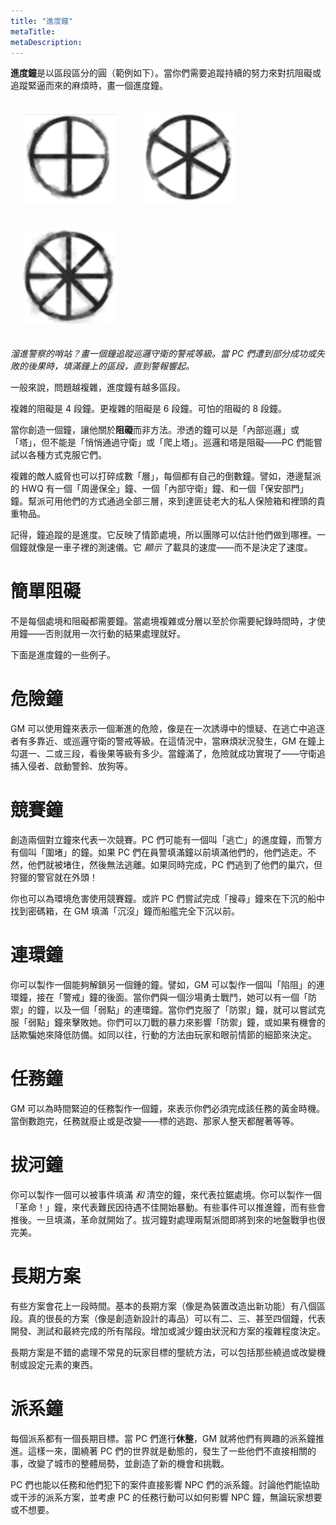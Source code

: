 ```yaml
---
title: "進度鐘"
metaTitle: 
metaDescription: 
---
```


**進度鐘**是以區段區分的圓（範例如下）。當你們需要追蹤持續的努力來對抗阻礙或追蹤緊逼而來的麻煩時，畫一個進度鐘。

 <img style="width:10%;min-width:150px;padding:4%;display:inline-block" src="/clock4.png" /><img style="width:10%;min-width:150px;padding:4%;display:inline-block;" src="/clock6.png" /><img style="width:10%;padding:4%;min-width:150px;display:inline-block;" src="/clock8.png" />

_溜進警察的哨站？畫一個鐘追蹤巡邏守衛的警戒等級。當 PC 們遭到部分成功或失敗的後果時，填滿鐘上的區段，直到警報響起。_

一般來說，問題越複雜，進度鐘有越多區段。

複雜的阻礙是 4 段鐘。更複雜的阻礙是 6 段鐘。可怕的阻礙的 8 段鐘。

當你創造一個鐘，讓他關於**阻礙**而非方法。滲透的鐘可以是「內部巡邏」或「塔」，但不能是「悄悄通過守衛」或「爬上塔」。巡邏和塔是阻礙——PC 們能嘗試以各種方式克服它們。

複雜的敵人威脅也可以打碎成數「層」，每個都有自己的倒數鐘。譬如，港邊幫派的 HWQ 有一個「周邊保全」鐘、一個「內部守衛」鐘、和一個「保安部門」鐘。幫派可用他們的方式通過全部三層，來到達匪徒老大的私人保險箱和裡頭的貴重物品。

記得，鐘追蹤的是進度。它反映了情節處境，所以團隊可以估計他們做到哪裡。一個鐘就像是一車子裡的測速儀。它 _顯示_ 了載具的速度——而不是決定了速度。

# 簡單阻礙

不是每個處境和阻礙都需要鐘。當處境複雜或分層以至於你需要紀錄時間時，才使用鐘——否則就用一次行動的結果處理就好。

下面是進度鐘的一些例子。

# 危險鐘

GM 可以使用鐘來表示一個漸進的危險，像是在一次誘導中的懷疑、在逃亡中追逐者有多靠近、或巡邏守衛的警戒等級。在這情況中，當麻煩狀況發生，GM 在鐘上勾選一、二或三段，看後果等級有多少。當鐘滿了，危險就成功實現了——守衛追捕入侵者、啟動警鈴、放狗等。

# 競賽鐘

創造兩個對立鐘來代表一次競賽。PC 們可能有一個叫「逃亡」的進度鐘，而警方有個叫「圍堵」的鐘。如果 PC 們在員警填滿鐘以前填滿他們的，他們逃走。不然，他們就被堵住，然後無法逃離。如果同時完成，PC 們逃到了他們的巢穴，但狩獵的警官就在外頭！

你也可以為環境危害使用競賽鐘。或許 PC 們嘗試完成「搜尋」鐘來在下沉的船中找到密碼箱，在 GM 填滿「沉沒」鐘而船艦完全下沉以前。

# 連環鐘

你可以製作一個能夠解鎖另一個鍾的鐘。譬如，GM 可以製作一個叫「陷阻」的連環鐘，接在「警戒」鐘的後面。當你們與一個沙場勇士戰鬥，她可以有一個「防禦」的鐘，以及一個「弱點」的連環鐘。當你們克服了「防禦」鐘，就可以嘗試克服「弱點」鐘來擊敗她。你們可以刀戰的暴力來影響「防禦」鐘，或如果有機會的話欺騙她來降低防備。如同以往，行動的方法由玩家和眼前情節的細節來決定。

# 任務鐘

GM 可以為時間緊迫的任務製作一個鐘，來表示你們必須完成該任務的黃金時機。當倒數跑完，任務就廢止或是改變——標的逃跑、那家人整天都醒著等等。

# 拔河鐘

你可以製作一個可以被事件填滿 _和_ 清空的鐘，來代表拉鋸處境。你可以製作一個「革命！」鐘，來代表難民因待遇不佳開始暴動。有些事件可以推進鐘，而有些會推後。一旦填滿，革命就開始了。拔河鐘對處理兩幫派間即將到來的地盤戰爭也很完美。

# 長期方案

有些方案會花上一段時間。基本的長期方案（像是為裝置改造出新功能）有八個區段。真的很長的方案（像是創造新設計的毒品）可以有二、三、甚至四個鐘，代表開發、測試和最終完成的所有階段。增加或減少鐘由狀況和方案的複雜程度決定。

長期方案是不錯的處理不常見的玩家目標的壟統方法，可以包括那些繞過或改變機制或設定元素的東西。

# 派系鐘

每個派系都有一個長期目標。當 PC 們進行**休整**，GM 就將他們有興趣的派系鐘推進。這樣一來，圍繞著 PC 們的世界就是動態的，發生了一些他們不直接相關的事，改變了城市的整體局勢，並創造了新的機會和挑戰。

PC 們也能以任務和他們犯下的案件直接影響 NPC 們的派系鐘。討論他們能協助或干涉的派系方案，並考慮 PC 的任務行動可以如何影響 NPC 鐘，無論玩家想要或不想要。
